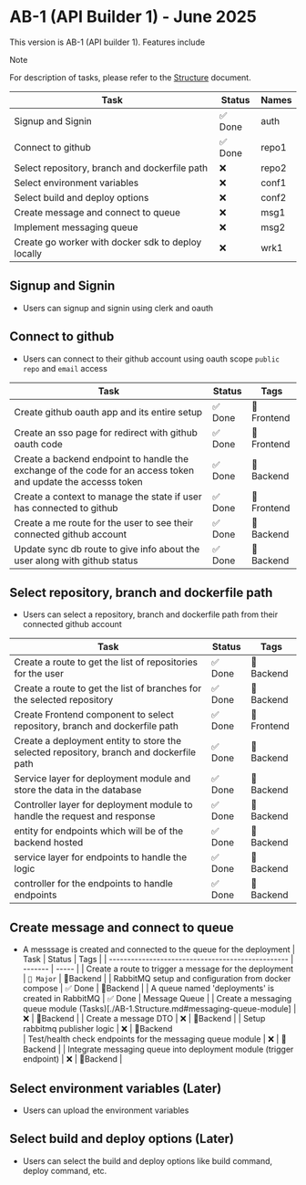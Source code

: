 # AB-1 (API Builder 1) - June 2025

This version is AB-1 (API builder 1). Features include

>[!NOTE]
> For description of tasks, please refer to the [Structure](./AB-1.Structure.md) document. 

| Task                                               | Status  | Names |
| -------------------------------------------------- | ------- | ----- |
| Signup and Signin                                  | ✅ Done | auth  |
| Connect to github                                  | ✅ Done | repo1 |
| Select repository, branch and dockerfile path      | ❌      | repo2 |
| Select environment variables                       | ❌      | conf1 |
| Select build and deploy options                    | ❌      | conf2 |
| Create message and connect to queue                | ❌      | msg1  |
| Implement messaging queue                          | ❌      | msg2  |
| Create go worker with docker sdk to deploy locally | ❌      | wrk1  |

## Signup and Signin

- Users can signup and signin using clerk and oauth

## Connect to github

- Users can connect to their github account using oauth scope `public repo` and `email` access

| Task                                                                                                          | Status  | Tags       |
| ------------------------------------------------------------------------------------------------------------- | ------- | ---------- |
| Create github oauth app and its entire setup                                                                  | ✅ Done | 🎨Frontend |
| Create an sso page for redirect with github oauth code                                                        | ✅ Done | 🎨Frontend |
| Create a backend endpoint to handle the exchange of the code for an access token and update the accesss token | ✅ Done | 🐍Backend  |
| Create a context to manage the state if user has connected to github                                          | ✅ Done | 🎨Frontend |
| Create a me route for the user to see their connected github account                                          | ✅ Done | 🐍Backend  |
| Update sync db route to give info about the user along with github status                                     | ✅ Done | 🐍Backend  |

## Select repository, branch and dockerfile path

- Users can select a repository, branch and dockerfile path from their connected github account

| Task                                                                                    | Status  | Tags       |
| --------------------------------------------------------------------------------------- | ------- | ---------- |
| Create a route to get the list of repositories for the user                             | ✅ Done | 🐍Backend  |
| Create a route to get the list of branches for the selected repository                  | ✅ Done | 🐍Backend  |
| Create Frontend component to select repository, branch and dockerfile path              | ✅ Done | 🎨Frontend |
| Create a deployment entity to store the selected repository, branch and dockerfile path | ✅ Done | 🐍Backend  |
| Service layer for deployment module and store the data in the database                  | ✅ Done | 🐍Backend  |
| Controller layer for deployment module to handle the request and response               | ✅ Done | 🐍Backend  |
| entity for endpoints which will be of the backend hosted                                | ✅ Done | 🐍Backend  |
| service layer for endpoints to handle the logic                                         | ✅ Done | 🐍Backend  |
| controller for the endpoints to handle endpoints                                        | ✅ Done | 🐍Backend  |

## Create message and connect to queue

- A messsage is created and connected to the queue for the deployment
  | Task | Status | Tags |
  | ------------------------------------------------- | ------- | ----- |
  | Create a route to trigger a message for the deployment | `📌 Major` | 🐍Backend |
  | RabbitMQ setup and configuration from docker compose | ✅ Done | 🐍Backend |
  | A queue named 'deployments' is created in RabbitMQ | ✅ Done | Message Queue |
  | Create a messaging queue module (Tasks)[./AB-1.Structure.md#messaging-queue-module] | ❌ | 🐍Backend |
  | Create a message DTO | ❌ | 🐍Backend  |
  | Setup rabbitmq publisher logic | ❌ | 🐍Backend  
  | Test/health check endpoints for the messaging queue module | ❌ | 🐍Backend  |
  | Integrate messaging queue into deployment module (trigger endpoint) | ❌ | 🐍Backend   |


## Select environment variables (Later)

- Users can upload the environment variables

## Select build and deploy options (Later)

- Users can select the build and deploy options like build command, deploy command, etc.

